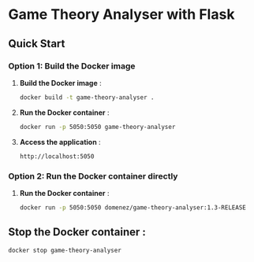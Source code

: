 # Game Theory Analyser with Flask

## Quick Start
### Option 1: Build the Docker image
1. **Build the Docker image** :
    ```bash
    docker build -t game-theory-analyser .
    ```

2. **Run the Docker container** :
    ```bash
    docker run -p 5050:5050 game-theory-analyser
    ```

3. **Access the application** :
    ```
    http://localhost:5050
    ```

### Option 2: Run the Docker container directly
1. **Run the Docker container** :
    ```bash
    docker run -p 5050:5050 domenez/game-theory-analyser:1.3-RELEASE
    ```

## Stop the Docker container :
  ```bash
  docker stop game-theory-analyser
  ```
